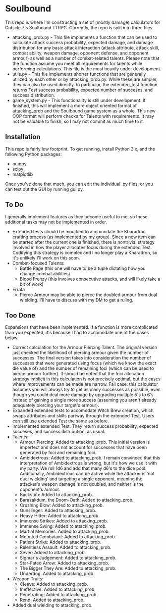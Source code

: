 # Soulbound

This repo is where I'm constructing a set of (mostly damage) calculators for Cubicle 7's Soulbound TTRPG. Currently, the repo is split into three files:
  * attacking_prob.py - This file implements a function that can be used to calculate attack success probability, expected damage, and damage distribution for any basic attack interaction (attack attribute, attack skill, combat ability, weapon damage, opponent defense, and opponent armour) as well as a number of combat-related talents. Please note that the function assume you meet all requirements for talents while performing calculations. This file is the most heavily under development. 
  * utils.py - This file implements shorter functions that are generally utilized by each other or by attacking_prob.py. While these are simpler, they can also be used directly. In particular, the extended_test function returns Test success probability, expected number of succeses, and success distribution. 
  * game_system.py - This functionality is still under development. If finished, this will implement a more object oriented format of attacking_prob and the Soulbound game system as a whole. This new OOP format will perform checks for Talents with requirements. It may not be valuable to finish, so I may not commit as much time to it.

## Installation

This repo is fairly low footprint. To get running, install Python 3.x, and the following Python packages:
  * numpy
  * scipy
  * matplotlib

Once you've done that much, you can edit the individual .py files, or you can test out the GUI by running gui.py.

## To Do

I generally implement features as they become useful to me, so these additional tasks may not be implemented in order.

  * Extended tests should be modified to accomodate the Kharadron crafting process (as implemented by my group). Since a new item can be started after the current one is finished, there is nontrivial strategy involved in how the player allocates focus during the extended Test. Codifying this strategy is complex and I no longer play a Kharadron, so it's unlikely I'll work on this soon.
  * Combat-focused Talents:
    * Battle Rage (this one will have to be a tuple dictating how you change combat abilities)
    * Blood Frenzy (this involves consecutive attacks, and will likely take a bit of work)
  * Errata
    * Pierce Armour may be able to pierce the doubled armour from dual wielding. I'll have to discuss with my DM to get a ruling.

## Too Done

Expansions that have been implemented. If a function is more complicated than you expected, it's because I had to accomodate one of the cases below.

  * Correct calculation for the Armour Piercing Talent. The original version just checked the likelihood of piercing armour given the number of successes. The final version takes into consideration the number of successes that were generated using focus (which we know the exact die value of) and the number of remaining foci (which can be used to pierce armour further). It should be noted that the foci allocation strategy implicit in this calculation is not precisely optimal, but the cases where improvements can be made are narrow. Fail case: this calculator assumes you will always try to get as many successes as possible, even though you could deal more damage by upgrading multiple 5's to 6's instead of gaining a single more success (assuming you aren't already adequately piercing your target's armour).
  * Expanded extended tests to accomodate Witch Brew creation, which swaps attributes and skills partway through the extended Test. Users can still use extended Test the same as before.
  * Implemented extended Test. They return success probability, expected succeses, and success distribution, as usual.
  * Talents:
    * Armour Piercing: Added to attacking_prob. This initial version is imperfect and does not account for successes that have been generated by foci and remaining foci.
    * Ambidextrous: Added to attacking_prob. I remain convinced that this interpretation of Ambidextrous is wrong, but it's how we use it with my party. We roll 1d6 and add that many d6's to the dice pool. Additionally, Ambidextrous can be active while the attacker is 'not dual wielding' and targeting a single opponent, meaning the attacker's weapon damage is not doubled, and neither is the opponent's armour.
    * Backstab: Added to attacking_prob.
    * Barazakdum, the Doom-Oath: Added to attacking_prob.
    * Crushing Blow: Added to attacking_prob.
    * Gunslinger: Added to attacking_prob.
    * Heavy Hitter: Added to attacking_prob.
    * Immense Strikes: Added to attacking_prob.
    * Immense Swing: Added to attacking_prob.
    * Martial Memories: Added to attacking_prob.
    * Mounted Combatant: Added to attacking_prob.
    * Patient Strike: Added to attacking_prob.
    * Relentless Assault: Added to attacking_prob.
    * Sever: Added to attacking_prob.
    * Sigmar's Judgement: Added to attacking_prob.
    * Star-Fated Arrow: Added to attacking_prob.
    * The Bigger They Are: Added to attacking_prob.
    * Underdog: Added to attacking_prob.
  * Weapon Traits:
    * Cleave: Added to attacking_prob.
    * Ineffective: Added to attacking_prob.
    * Penetrating: Added to attacking_prob.
    * Rend: Added to attacking_prob.
  * Added dual wielding to attacking_prob.